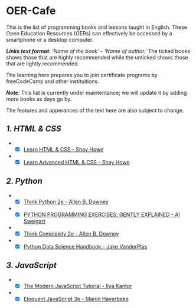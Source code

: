 # OER-Cafe
This is the list of programming books and lessons taught in English. These Open Education Resources (OERs) can effectively be accessed by a smartphone or a desktop computer.

***Links text format***: *'Name of the book'* - *'Name of author.'* The ticked books shows those that are highly recommended while the unticked shows those that are lightly recommended.

The learning here prepares you to join certificate programs by freeCodeCamp and other instituitions.

***Note***: This list is currently under maintentance; we will update it by adding more books as days go by.

The features and apperances of the text here are also subject to change.

## ***1. HTML & CSS***

+ - [x]  [Learn HTML & CSS - Shay Howe](https://learn.shayhowe.com/)
+  - [x] [Learn Advanced HTML & CSS - Shay Howe](https://learn.shayhowe.com/advanced-html-css/)

## ***2. Python***

+ - [x]   [Think Python 2e - Allen B. Downey](https://greenteapress.com/wp/think-python-2e/)
+ - [x] [PYTHON PROGRAMMING EXERCISES, GENTLY EXPLAINED - Al Sweigart](https://inventwithpython.com/pythongently/)
+  - [x] [Think Complexity 2e - Allen B. Downey](https://greenteapress.com/complexity2/html/index.html)
+   - [x] [Python Data Science Handbook - Jake VanderPlas](https://jakevdp.github.io/PythonDataScienceHandbook/)

## ***3. JavaScript***

+ - [x] [The Modern JavaScript Tutorial - Ilya Kantor](https://javascript.info/)
+ - [x] [Eloquent JavaScript 3e - Marijn Haverbeke](https://eloquentjavascript.net/)
